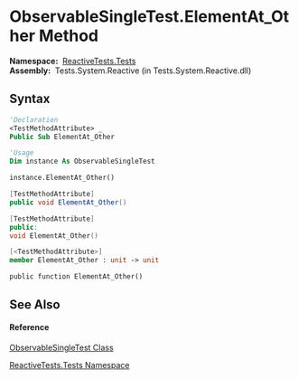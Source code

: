 # ObservableSingleTest.ElementAt\_Other Method

**Namespace:**  [ReactiveTests.Tests](ReactiveTests.Tests\ReactiveTests.Tests.md)  
**Assembly:**  Tests.System.Reactive (in Tests.System.Reactive.dll)

## Syntax

```vb
'Declaration
<TestMethodAttribute> _
Public Sub ElementAt_Other
```

```vb
'Usage
Dim instance As ObservableSingleTest

instance.ElementAt_Other()
```

```csharp
[TestMethodAttribute]
public void ElementAt_Other()
```

```c++
[TestMethodAttribute]
public:
void ElementAt_Other()
```

```fsharp
[<TestMethodAttribute>]
member ElementAt_Other : unit -> unit 
```

```jscript
public function ElementAt_Other()
```

## See Also

#### Reference

[ObservableSingleTest Class](ObservableSingleTest\ObservableSingleTest.md)

[ReactiveTests.Tests Namespace](ReactiveTests.Tests\ReactiveTests.Tests.md)




